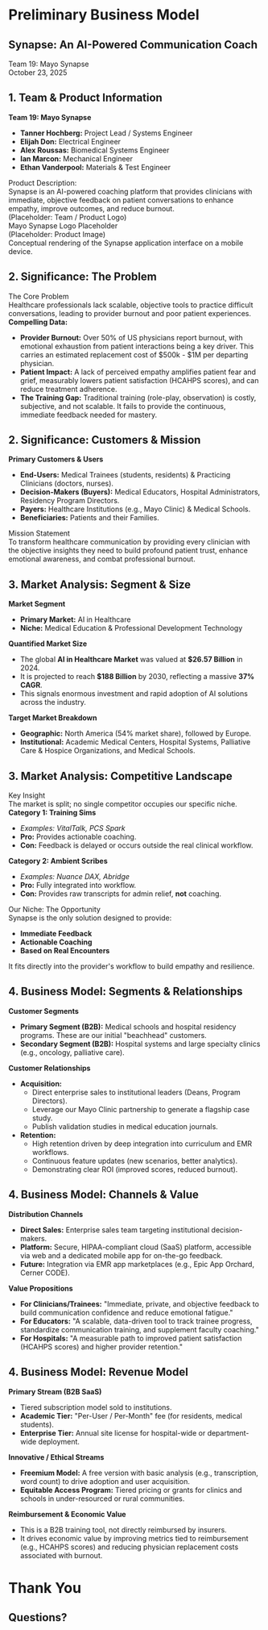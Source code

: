 # **Preliminary Business Model**

## **Synapse: An AI-Powered Communication Coach**

Team 19: Mayo Synapse  
October 23, 2025

## **1\. Team & Product Information**

**Team 19: Mayo Synapse**

* **Tanner Hochberg:** Project Lead / Systems Engineer  
* **Elijah Don:** Electrical Engineer  
* **Alex Roussas:** Biomedical Systems Engineer  
* **Ian Marcon:** Mechanical Engineer  
* **Ethan Vanderpool:** Materials & Test Engineer

Product Description:  
Synapse is an AI-powered coaching platform that provides clinicians with immediate, objective feedback on patient conversations to enhance empathy, improve outcomes, and reduce burnout.  
(Placeholder: Team / Product Logo)  
Mayo Synapse Logo Placeholder  
(Placeholder: Product Image)  
Conceptual rendering of the Synapse application interface on a mobile device.

## **2\. Significance: The Problem**

The Core Problem  
Healthcare professionals lack scalable, objective tools to practice difficult conversations, leading to provider burnout and poor patient experiences.  
**Compelling Data:**

* **Provider Burnout:** Over 50% of US physicians report burnout, with emotional exhaustion from patient interactions being a key driver. This carries an estimated replacement cost of $500k \- $1M per departing physician.  
* **Patient Impact:** A lack of perceived empathy amplifies patient fear and grief, measurably lowers patient satisfaction (HCAHPS scores), and can reduce treatment adherence.  
* **The Training Gap:** Traditional training (role-play, observation) is costly, subjective, and not scalable. It fails to provide the continuous, immediate feedback needed for mastery.

## **2\. Significance: Customers & Mission**

**Primary Customers & Users**

* **End-Users:** Medical Trainees (students, residents) & Practicing Clinicians (doctors, nurses).  
* **Decision-Makers (Buyers):** Medical Educators, Hospital Administrators, Residency Program Directors.  
* **Payers:** Healthcare Institutions (e.g., Mayo Clinic) & Medical Schools.  
* **Beneficiaries:** Patients and their Families.

Mission Statement  
To transform healthcare communication by providing every clinician with the objective insights they need to build profound patient trust, enhance emotional awareness, and combat professional burnout.

## **3\. Market Analysis: Segment & Size**

**Market Segment**

* **Primary Market:** AI in Healthcare  
* **Niche:** Medical Education & Professional Development Technology

**Quantified Market Size**

* The global **AI in Healthcare Market** was valued at **$26.57 Billion** in 2024\.  
* It is projected to reach **$188 Billion** by 2030, reflecting a massive **37% CAGR**.  
* This signals enormous investment and rapid adoption of AI solutions across the industry.

**Target Market Breakdown**

* **Geographic:** North America (54% market share), followed by Europe.  
* **Institutional:** Academic Medical Centers, Hospital Systems, Palliative Care & Hospice Organizations, and Medical Schools.

## **3\. Market Analysis: Competitive Landscape**

Key Insight  
The market is split; no single competitor occupies our specific niche.  
**Category 1: Training Sims**

* *Examples: VitalTalk, PCS Spark*  
* **Pro:** Provides actionable coaching.  
* **Con:** Feedback is delayed or occurs outside the real clinical workflow.

**Category 2: Ambient Scribes**

* *Examples: Nuance DAX, Abridge*  
* **Pro:** Fully integrated into workflow.  
* **Con:** Provides raw transcripts for admin relief, **not** coaching.

Our Niche: The Opportunity  
Synapse is the only solution designed to provide:

* **Immediate Feedback**  
* **Actionable Coaching**  
* **Based on Real Encounters**

It fits directly into the provider's workflow to build empathy and resilience.

## **4\. Business Model: Segments & Relationships**

**Customer Segments**

* **Primary Segment (B2B):** Medical schools and hospital residency programs. These are our initial "beachhead" customers.  
* **Secondary Segment (B2B):** Hospital systems and large specialty clinics (e.g., oncology, palliative care).

**Customer Relationships**

* **Acquisition:**  
  * Direct enterprise sales to institutional leaders (Deans, Program Directors).  
  * Leverage our Mayo Clinic partnership to generate a flagship case study.  
  * Publish validation studies in medical education journals.  
* **Retention:**  
  * High retention driven by deep integration into curriculum and EMR workflows.  
  * Continuous feature updates (new scenarios, better analytics).  
  * Demonstrating clear ROI (improved scores, reduced burnout).

## **4\. Business Model: Channels & Value**

**Distribution Channels**

* **Direct Sales:** Enterprise sales team targeting institutional decision-makers.  
* **Platform:** Secure, HIPAA-compliant cloud (SaaS) platform, accessible via web and a dedicated mobile app for on-the-go feedback.  
* **Future:** Integration via EMR app marketplaces (e.g., Epic App Orchard, Cerner CODE).

**Value Propositions**

* **For Clinicians/Trainees:** "Immediate, private, and objective feedback to build communication confidence and reduce emotional fatigue."  
* **For Educators:** "A scalable, data-driven tool to track trainee progress, standardize communication training, and supplement faculty coaching."  
* **For Hospitals:** "A measurable path to improved patient satisfaction (HCAHPS scores) and higher provider retention."

## **4\. Business Model: Revenue Model**

**Primary Stream (B2B SaaS)**

* Tiered subscription model sold to institutions.  
* **Academic Tier:** "Per-User / Per-Month" fee (for residents, medical students).  
* **Enterprise Tier:** Annual site license for hospital-wide or department-wide deployment.

**Innovative / Ethical Streams**

* **Freemium Model:** A free version with basic analysis (e.g., transcription, word count) to drive adoption and user acquisition.  
* **Equitable Access Program:** Tiered pricing or grants for clinics and schools in under-resourced or rural communities.

**Reimbursement & Economic Value**

* This is a B2B training tool, not directly reimbursed by insurers.  
* It drives economic value by improving metrics tied to reimbursement (e.g., HCAHPS scores) and reducing physician replacement costs associated with burnout.

# **Thank You**

## **Questions?**